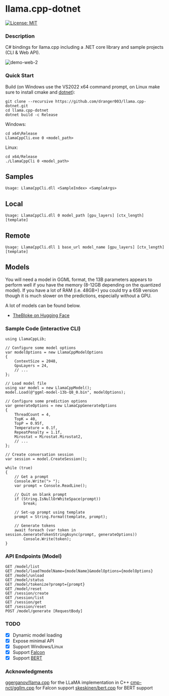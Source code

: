 # llama.cpp-dotnet

[![License: MIT](https://img.shields.io/badge/License-MIT-yellow.svg)](https://opensource.org/licenses/MIT)

### Description

C# bindings for llama.cpp including a .NET core library and sample projects (CLI & Web API).

![demo-web-2](https://github.com/dranger003/llama.cpp-dotnet/assets/1760549/f261ae13-20e1-4f41-964f-e1942649dcd4)

### Quick Start

Build (on Windows use the VS2022 x64 command prompt, on Linux make sure to install cmake and [dotnet](https://learn.microsoft.com/en-us/dotnet/core/install/linux)):
```
git clone --recursive https://github.com/dranger003/llama.cpp-dotnet.git
cd llama.cpp-dotnet
dotnet build -c Release
```

Windows:
```
cd x64\Release
LlamaCppCli.exe 0 <model_path>
```

Linux:
```
cd x64/Release
./LlamaCppCli 0 <model_path>
```

## Samples
```
Usage: LlamaCppCli.dll <SampleIndex> <SampleArgs>
```
## Local
```
Usage: LlamaCppCli.dll 0 model_path [gpu_layers] [ctx_length] [template]
```
## Remote
```
Usage: LlamaCppCli.dll 1 base_url model_name [gpu_layers] [ctx_length] [template]
```

## Models

You will need a model in GGML format, the 13B parameters appears to perform well if you have the memory (8-12GB depending on the quantized model).
If you have a lot of RAM (i.e. 48GB+) you could try a 65B version though it is much slower on the predictions, especially without a GPU.

A lot of models can be found below.

- [TheBloke on Hugging Face](https://huggingface.co/TheBloke)

### Sample Code (interactive CLI)
```
using LlamaCppLib;

// Configure some model options
var modelOptions = new LlamaCppModelOptions
{
    ContextSize = 2048,
    GpuLayers = 24,
    // ...
};

// Load model file
using var model = new LlamaCppModel();
model.Load(@"ggml-model-13b-Q8_0.bin", modelOptions);

// Configure some prediction options
var generateOptions = new LlamaCppGenerateOptions
{
    ThreadCount = 4,
    TopK = 40,
    TopP = 0.95f,
    Temperature = 0.1f,
    RepeatPenalty = 1.1f,
    Mirostat = Mirostat.Mirostat2,
    // ...
};

// Create conversation session
var session = model.CreateSession();

while (true)
{
    // Get a prompt
    Console.Write("> ");
    var prompt = Console.ReadLine();

    // Quit on blank prompt
    if (String.IsNullOrWhiteSpace(prompt))
        break;

    // Set-up prompt using template
    prompt = String.Format(template, prompt);

    // Generate tokens
    await foreach (var token in session.GenerateTokenStringAsync(prompt, generateOptions))
        Console.Write(token);
}
```

### API Endpoints (Model)
```
GET /model/list
GET /model/load?modelName={modelName}&modelOptions={modelOptions}
GET /model/unload
GET /model/status
GET /model/tokenize?prompt={prompt}
GET /model/reset
GET /session/create
GET /session/list
GET /session/get
GET /session/reset
POST /model/generate [RequestBody]
```

### TODO

- [X] Dynamic model loading
- [X] Expose minimal API
- [X] Support Windows/Linux
- [X] Support [Falcon](https://github.com/cmp-nct/ggllm.cpp)
- [X] Support [BERT](https://github.com/skeskinen/bert.cpp)

### Acknowledgments
[ggerganov/llama.cpp](https://github.com/ggerganov/llama.cpp) for the LLaMA implementation in C++
[cmp-nct/ggllm.cpp](https://github.com/cmp-nct/ggllm.cpp) for Falcon support
[skeskinen/bert.cpp](https://github.com/skeskinen/bert.cpp) for BERT support
